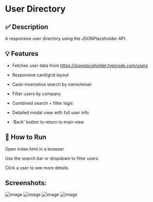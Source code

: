 # User Directory

## ✅ Description
A responsive user directory using the JSONPlaceholder API.

## 💡 Features
- Fetches user data from https://jsonplaceholder.typicode.com/users

- Responsive card/grid layout

- Case-insensitive search by name/email

- Filter users by company

- Combined search + filter logic

- Detailed modal view with full user info

- 'Back' button to return to main view

## 🚀 How to Run
Open index.html in a browser

Use the search bar or dropdown to filter users

Click a user to see more details

## Screenshots:

![image](https://github.com/user-attachments/assets/3939ea47-e458-4bd7-9436-91c2c428a87d)
![image](https://github.com/user-attachments/assets/9c32e46d-9c56-4c46-b4e3-3e80f8ce0e4b)
![image](https://github.com/user-attachments/assets/447ec0dd-132a-4853-a358-2934a8b5f322)
![image](https://github.com/user-attachments/assets/78c79482-0e59-4808-b3ee-0873ed0588bd)





